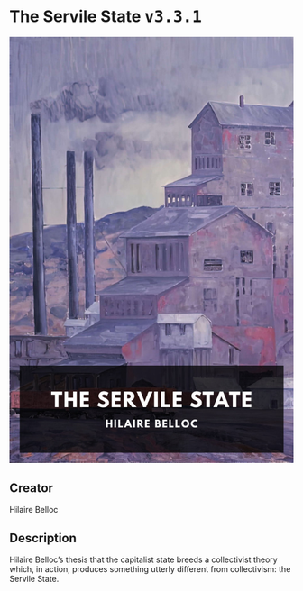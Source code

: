 
# The Servile State <kbd>v3.3.1</kbd>

<center>
  <img src="./cover-1024.jpg"/>
</center>

## Creator
Hilaire Belloc

## Description
Hilaire Belloc’s thesis that the capitalist state breeds a collectivist theory which, in action, produces something utterly different from collectivism: the Servile State.
